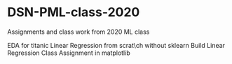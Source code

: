 # DSN-PML-class-2020
Assignments and class work from 2020 ML class

EDA for titanic
Linear Regression from scrat\ch without sklearn
Build Linear Regression Class
Assignment in matplotlib

